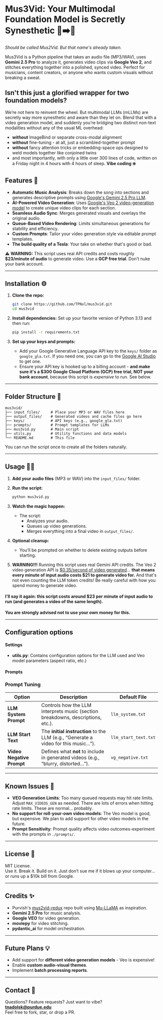 # Mus3Vid: Your Multimodal Foundation Model is Secretly Synesthetic 🎵➡️🎥  
*Should be called Mus2Vid. But that name's already taken.*

Mus3Vid is a Python pipeline that takes an audio file (MP3/WAV), uses **Gemini 2.5 Pro** to analyze it, generates video clips via **Google Veo 2**, and stitches everything together into a polished, synced video. Perfect for musicians, content creators, or anyone who wants custom visuals without breaking a sweat.

## Isn't this just a glorified wrapper for two foundation models?
We’re not here to reinvent the wheel. But multimodal LLMs (mLLMs) are secretly way more synesthetic and aware than they let on. Blend that with a video generation model, and suddenly you’re bridging two distinct non-text modalities without any of the usual ML overhead:
- **without** ImageBind or separate cross-modal alignment
- **without** fine-tuning - at all, just a scrambled-together prompt
- **without** fancy attention tricks or embedding-space ops designed to weld models together like conjoined twins
- and most importantly, with only a little over 300 lines of code, written on a Friday night in 4 hours with 4 hours of sleep. **Vibe coding :sparkle:**

## Features 🚀
- **Automatic Music Analysis**: Breaks down the song into sections and generates descriptive prompts using [Google's Gemini 2.5 Pro LLM](https://blog.google/technology/google-deepmind/gemini-model-thinking-updates-march-2025).
- **AI-Powered Video Generation**: Uses [Google's Veo 2 video-generation model](https://deepmind.google/technologies/veo/veo-2/) to create unique video clips for each section.
- **Seamless Audio Sync**: Merges generated visuals and overlays the original audio.
- **Queue-Based Video Rendering**: Limits simultaneous generations for stability and efficiency.
- **Custom Prompts**: Tailor your video generation style via editable prompt templates.
- **The build quality of a Tesla**: Your take on whether that's good or bad.

⚠️ **WARNING:** This script uses real API credits and costs roughly **$23/minute of audio** to generate video. Use a **GCP free trial**. Don’t nuke your bank account.

---

## Installation ⚙️

1. **Clone the repo:**
   ```bash
   git clone https://github.com/TPNxl/mus3vid.git
   cd mus3vid
   ```

2. **Install dependencies:**
   Set up your favorite version of Python 3.13 and then run:
   ```bash
   pip install -r requirements.txt
   ```

3. **Set up your keys and prompts:**
   - Add your Google Generative Language API key to the `keys/` folder as `google_gla.txt`. If you need one, you can go to the [Google AI Studio](https://aistudio.google.com/u/1/apikey) to get one.
   - Ensure your API key is hooked up to a billing account - **and make sure it's a $300 Google Cloud Platform (GCP) free trial, NOT your bank account**, because this script is *expensive* to run. See below.

---

## Folder Structure 📁
```
mus3vid/
├── input_files/     # Place your MP3 or WAV files here
├── output_files/    # Generated videos and cache files go here
├── keys/            # API keys (e.g., google_gla.txt)
├── prompts/         # Prompt templates for LLMs
├── mus3vid.py       # Main script
├── utils.py         # Utility functions and data models
└── README.md        # This file
```

You can run the script once to create all the folders naturally.

---

## Usage 🏃‍♂️

1. **Add your audio files** (MP3 or WAV) into the `input_files/` folder.

2. **Run the script:**
   ```bash
   python mus3vid.py
   ```

3. **Watch the magic happen:**
   - The script:
     - Analyzes your audio.
     - Queues up video generations.
     - Merges everything into a final video in `output_files/`.

4. **Optional cleanup:**
   - You’ll be prompted on whether to delete existing outputs before starting.

5. **WARNING!!!**
   Running this script uses real Gemini API credits. The Veo 2 video generation API is [$0.35/second of video generated](https://ai.google.dev/gemini-api/docs/pricing)... **that means every minute of input audio costs $21 to generate video for.** And that's not even counting the LLM token credits! Be really careful with how you spend money to generate video.

#### I'll say it again: this script costs around $23 per minute of input audio to run (and generates a video of the same length).
**You are strongly advised not to use your own money for this.**

---
## Configuration options

#### Settings
- **utils.py**: Contains configuration options for the LLM used and Veo model parameters (aspect ratio, etc.)
#### Prompts
### Prompt Tuning

| Option                  | Description                                                                        | Default File                 |
|-------------------------|------------------------------------------------------------------------------------|------------------------------|
| **LLM System Prompt**    | Controls how the LLM interprets music (section breakdowns, descriptions, etc.).    | `llm_system.txt`             |
| **LLM Start Text**       | The **initial instruction** to the LLM (e.g., “Generate a video for this music…”). | `llm_start_text.txt`         |
| **Video Negative Prompt**| Defines what **not** to include in generated videos (e.g., “blurry, distorted…”).  | `vg_negative.txt`            |

---

## Known Issues 🐛
- **VEO Generation Limits**: Too many queued requests may hit rate limits. Adjust `MAX_VIDEOS_GEN` as needed. There are lots of errors when hitting rate limits. These are normal... probably.
- **No support for roll-your-own video models**: The Veo model is good, but expensive. We plan to add support for other video models in the future.
- **Prompt Sensitivity**: Prompt quality affects video outcomes-experiment with the prompts in ``./prompts/``.

---

## License 📝
MIT License.  
Use it. Break it. Build on it. Just don’t sue me if it blows up your computer... or runs up a $10k bill from Google.

---

## Credits ✨
- Purvish's [mus2vid-redux](https://github.com/pjjajal/mus2vid-redux/tree/main) repo built using [Mu-LLaMA](https://github.com/shansongliu/MU-LLaMA) as inspiration.
- **Gemini 2.5 Pro** for music analysis.
- **Google VEO** for video generation.
- **moviepy** for video stitching.
- **pydantic_ai** for model orchestration.

---

## Future Plans 💡
- Add support for **different video generation models** - Veo is expensive!
- Enable **custom audio-visual themes**.
- Implement **batch processing reports**.

---

## Contact 👋
Questions? Feature requests? Just want to vibe?  
**tnadolsk@purdue.edu**  
Feel free to fork, star, or drop a PR.
